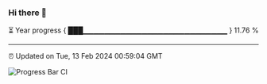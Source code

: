 ### Hi there 👋

⏳ Year progress { ███▁▁▁▁▁▁▁▁▁▁▁▁▁▁▁▁▁▁▁▁▁▁▁▁▁▁▁ } 11.76 %

---

⏰ Updated on Tue, 13 Feb 2024 00:59:04 GMT

![Progress Bar CI](https://github.com/liununu/liununu/workflows/Progress%20Bar%20CI/badge.svg)
